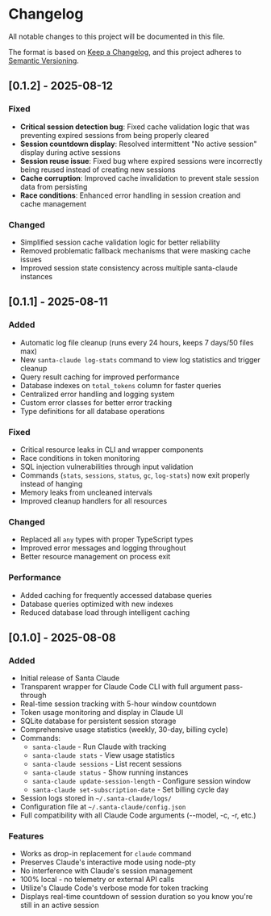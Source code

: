 # Changelog

All notable changes to this project will be documented in this file.

The format is based on [Keep a Changelog](https://keepachangelog.com/en/1.0.0/),
and this project adheres to [Semantic Versioning](https://semver.org/spec/v2.0.0.html).

## [0.1.2] - 2025-08-12

### Fixed

- **Critical session detection bug**: Fixed cache validation logic that was preventing expired sessions from being properly cleared
- **Session countdown display**: Resolved intermittent "No active session" display during active sessions
- **Session reuse issue**: Fixed bug where expired sessions were incorrectly being reused instead of creating new sessions
- **Cache corruption**: Improved cache invalidation to prevent stale session data from persisting
- **Race conditions**: Enhanced error handling in session creation and cache management

### Changed

- Simplified session cache validation logic for better reliability
- Removed problematic fallback mechanisms that were masking cache issues
- Improved session state consistency across multiple santa-claude instances

## [0.1.1] - 2025-08-11

### Added

-  Automatic log file cleanup (runs every 24 hours, keeps 7 days/50 files max)
-  New `santa-claude log-stats` command to view log statistics and trigger cleanup
-  Query result caching for improved performance
-  Database indexes on `total_tokens` column for faster queries
-  Centralized error handling and logging system
-  Custom error classes for better error tracking
-  Type definitions for all database operations

### Fixed

-  Critical resource leaks in CLI and wrapper components
-  Race conditions in token monitoring
-  SQL injection vulnerabilities through input validation
-  Commands (`stats`, `sessions`, `status`, `gc`, `log-stats`) now exit properly instead of hanging
-  Memory leaks from uncleaned intervals
-  Improved cleanup handlers for all resources

### Changed

-  Replaced all `any` types with proper TypeScript types
-  Improved error messages and logging throughout
-  Better resource management on process exit

### Performance

-  Added caching for frequently accessed database queries
-  Database queries optimized with new indexes
-  Reduced database load through intelligent caching

## [0.1.0] - 2025-08-08

### Added

-  Initial release of Santa Claude
-  Transparent wrapper for Claude Code CLI with full argument pass-through
-  Real-time session tracking with 5-hour window countdown
-  Token usage monitoring and display in Claude UI
-  SQLite database for persistent session storage
-  Comprehensive usage statistics (weekly, 30-day, billing cycle)
-  Commands:
   -  `santa-claude` - Run Claude with tracking
   -  `santa-claude stats` - View usage statistics
   -  `santa-claude sessions` - List recent sessions
   -  `santa-claude status` - Show running instances
   -  `santa-claude update-session-length` - Configure session window
   -  `santa-claude set-subscription-date` - Set billing cycle day
-  Session logs stored in `~/.santa-claude/logs/`
-  Configuration file at `~/.santa-claude/config.json`
-  Full compatibility with all Claude Code arguments (--model, -c, -r, etc.)

### Features

-  Works as drop-in replacement for `claude` command
-  Preserves Claude's interactive mode using node-pty
-  No interference with Claude's session management
-  100% local - no telemetry or external API calls
-  Utilize's Claude Code's verbose mode for token tracking
-  Displays real-time countdown of session duration so you know you're still in an active session
